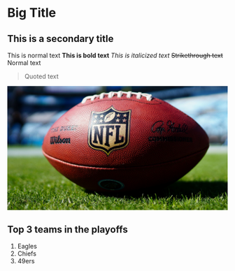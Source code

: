 # Big Title

## This is a secondary title

This is normal text
**This is bold text**
*This is italicized text*
~~Strikethrough text~~
Normal text
>Quoted text

![This is DK](images/football.jpg)

## Top 3 teams in the playoffs
1. Eagles
2. Chiefs
3. 49ers
